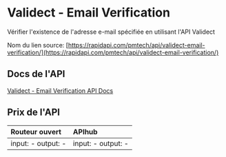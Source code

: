 # Validect - Email Verification

Vérifier l'existence de l'adresse e-mail spécifiée en utilisant l'API Validect

Nom du lien source: [https://rapidapi.com/pmtech/api/validect-email-verification/](https://rapidapi.com/pmtech/api/validect-email-verification/)

## Docs de l'API

[Validect - Email Verification API Docs](../apis/fr/Validect_-_Email_Verification.md)

## Prix de l'API

| Routeur ouvert | APIhub |
|:---|:---|
| input: - output: - | input: - output: - |

